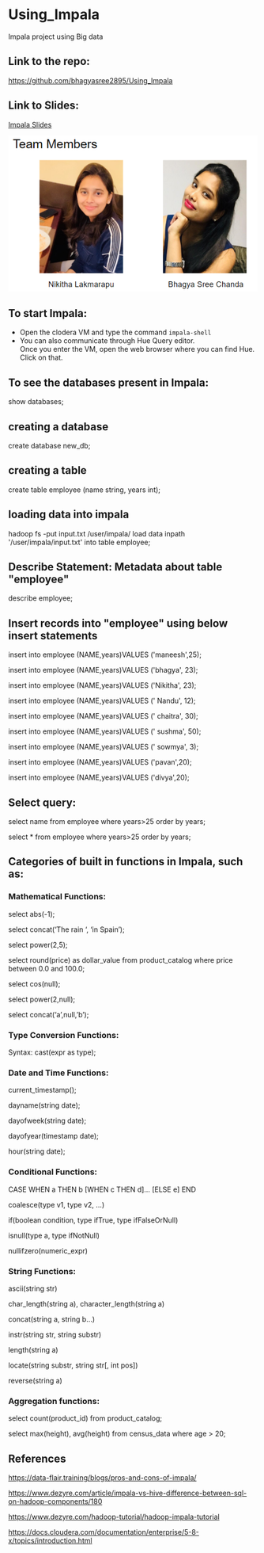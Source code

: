 # Using_Impala
Impala project using Big data
## Link to the repo: 
https://github.com/bhagyasree2895/Using_Impala
## Link to Slides:
[Impala Slides](https://docs.google.com/presentation/d/1Ita-HKJDhOsyC20zO5CzF5DQfJGMczMbDxkc5YN6Nio/edit#slide=id.g83a80aaf69_1_0)

![Team members](https://github.com/bhagyasree2895/Using_Impala/blob/master/Team_mates.PNG)

## To start Impala:
- Open the clodera VM and type the command ```impala-shell```
- You can also communicate through Hue Query editor.<br />
Once you enter the VM, open the web browser where you can find Hue. Click on that.
## To see the databases present in Impala:
show databases;

## creating a database
create database new_db;

## creating a table
create table employee (name string, years int);

## loading data into impala
hadoop fs -put input.txt /user/impala/
load data inpath '/user/impala/input.txt' into table employee;

## Describe Statement: Metadata about table "employee" 
describe employee;

## Insert records into "employee" using below insert statements
insert into employee (NAME,years)VALUES ('maneesh',25);

insert into employee (NAME,years)VALUES ('bhagya', 23);

insert into employee (NAME,years)VALUES ('Nikitha', 23);

insert into employee (NAME,years)VALUES (' Nandu', 12);

insert into employee (NAME,years)VALUES (' chaitra', 30);

insert into employee (NAME,years)VALUES (' sushma', 50);

insert into employee (NAME,years)VALUES (' sowmya', 3);

insert into employee (NAME,years)VALUES ('pavan',20);

insert into employee (NAME,years)VALUES ('divya',20);

## Select query:
select name from employee where years>25 order by years; 

select * from employee where years>25 order by years;

## Categories of built in functions in Impala, such as:

### Mathematical Functions: 

select abs(-1);

select concat(‘The rain ‘, ‘in Spain’);

select power(2,5);

select round(price) as dollar_value from product_catalog where price between 0.0 and 100.0;

select cos(null);

select power(2,null);

select concat(‘a’,null,’b’);

### Type Conversion Functions:

Syntax: cast(expr as type);

### Date and Time Functions:

current_timestamp();

dayname(string date);

dayofweek(string date);

dayofyear(timestamp date);

hour(string date);

### Conditional Functions:

CASE WHEN a THEN b [WHEN c THEN d]… [ELSE e] END

coalesce(type v1, type v2, …)

if(boolean condition, type ifTrue, type ifFalseOrNull)

isnull(type a, type ifNotNull)

nullifzero(numeric_expr)

### String Functions:

ascii(string str)

char_length(string a), character_length(string a)

concat(string a, string b…)

instr(string str, string substr)

length(string a)

locate(string substr, string str[, int pos])

reverse(string a)

### Aggregation functions:

select count(product_id) from product_catalog;

select max(height), avg(height) from census_data where age > 20;
## References

https://data-flair.training/blogs/pros-and-cons-of-impala/

https://www.dezyre.com/article/impala-vs-hive-difference-between-sql-on-hadoop-components/180

https://www.dezyre.com/hadoop-tutorial/hadoop-impala-tutorial

https://docs.cloudera.com/documentation/enterprise/5-8-x/topics/introduction.html


